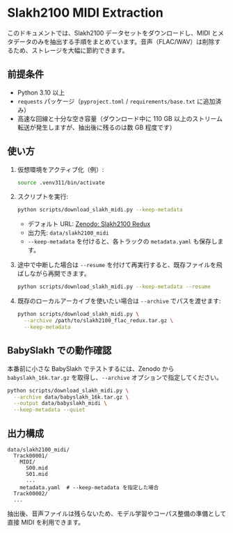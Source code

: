 # Slakh2100 MIDI Extraction

このドキュメントでは、Slakh2100 データセットをダウンロードし、MIDI とメタデータのみを抽出する手順をまとめています。音声（FLAC/WAV）は削除するため、ストレージを大幅に節約できます。

## 前提条件

- Python 3.10 以上
- `requests` パッケージ（`pyproject.toml` / `requirements/base.txt` に追加済み）
- 高速な回線と十分な空き容量（ダウンロード中に 110 GB 以上のストリーム転送が発生しますが、抽出後に残るのは数 GB 程度です）

## 使い方

1. 仮想環境をアクティブ化（例）:

   ```bash
   source .venv311/bin/activate
   ```

2. スクリプトを実行:

   ```bash
   python scripts/download_slakh_midi.py --keep-metadata
   ```

   - デフォルト URL: [Zenodo: Slakh2100 Redux](https://zenodo.org/records/4599666)
   - 出力先: `data/slakh2100_midi`
   - `--keep-metadata` を付けると、各トラックの `metadata.yaml` も保存します。

3. 途中で中断した場合は `--resume` を付けて再実行すると、既存ファイルを飛ばしながら再開できます。

   ```bash
   python scripts/download_slakh_midi.py --keep-metadata --resume
   ```

4. 既存のローカルアーカイブを使いたい場合は `--archive` でパスを渡せます:

   ```bash
   python scripts/download_slakh_midi.py \
     --archive /path/to/slakh2100_flac_redux.tar.gz \
     --keep-metadata
   ```

## BabySlakh での動作確認

本番前に小さな BabySlakh でテストするには、Zenodo から `babyslakh_16k.tar.gz` を取得し、`--archive` オプションで指定してください。

```bash
python scripts/download_slakh_midi.py \
  --archive data/babyslakh_16k.tar.gz \
  --output data/babyslakh_midi \
  --keep-metadata --quiet
```

## 出力構成

```
data/slakh2100_midi/
  Track00001/
    MIDI/
      S00.mid
      S01.mid
      ...
    metadata.yaml  # --keep-metadata を指定した場合
  Track00002/
  ...
```

抽出後、音声ファイルは残らないため、モデル学習やコーパス整備の準備として直接 MIDI を利用できます。
